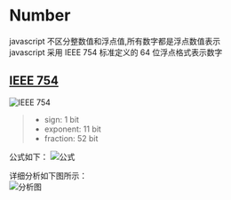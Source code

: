 # Number

javascript 不区分整数值和浮点值,所有数字都是浮点数值表示  
javascript 采用 IEEE 754 标准定义的 64 位浮点格式表示数字

## [IEEE 754](https://en.wikipedia.org/wiki/Double-precision_floating-point_format)

![IEEE 754](https://upload.wikimedia.org/wikipedia/commons/a/a9/IEEE_754_Double_Floating_Point_Format.svg)

> - sign: 1 bit
> - exponent: 11 bit
> - fraction: 52 bit

公式如下：
![公式](https://wikimedia.org/api/rest_v1/media/math/render/svg/61345d47f069d645947b9c0ab676c75551f1b188)

详细分析如下图所示：  
![分析图](https://devnoimg.meiyezhushou.com/images/1.jpg)
